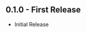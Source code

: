 <!-- lint disable first-heading-level list-item-indent -->

## 0.1.0 - First Release

- Initial Release
